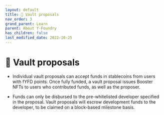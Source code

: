 ```yaml
---
layout: default
title: 🏦 Vault proposals
nav_order: 3
grand_parent: Learn
parent: About Y-Foundry
has_children: false
last_modified_date: 2022-10-25
---
```


# 🏦 Vault proposals

* Individual vault proposals can accept funds in stablecoins from users with fYFD points.
Once fully funded, a vault proposal issues Booster NFTs to users who contributed funds, as well as the proposer.

* Funds can only be disbursed to the pre-whitelisted developer specified in the proposal.
Vault proposals will escrow development funds to the developer, to be claimed on a block-based milestone basis.
